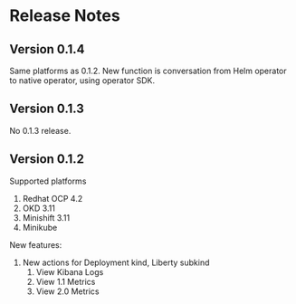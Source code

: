 # Release Notes 

## Version 0.1.4 

Same platforms as 0.1.2.  New function is conversation from Helm operator to native operator, using operator SDK. 

## Version 0.1.3 

No 0.1.3 release.

## Version 0.1.2 

Supported platforms

1. Redhat OCP 4.2 
1. OKD 3.11
1. Minishift 3.11
1. Minikube 

New features: 

1. New actions for Deployment kind, Liberty subkind
   1. View Kibana Logs 
   1. View 1.1 Metrics
   1. View 2.0 Metrics 
